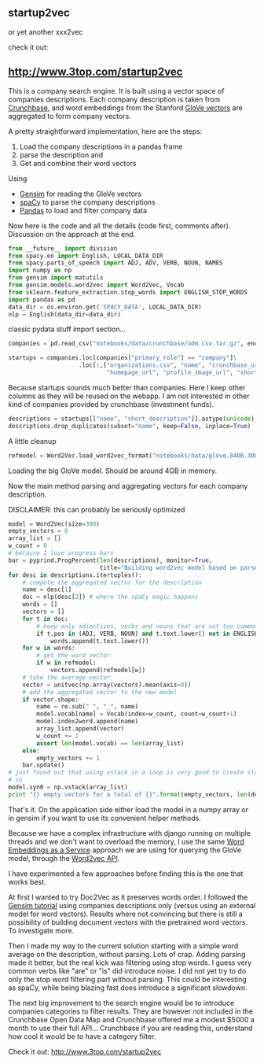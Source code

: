 
## startup2vec

or yet another xxx2vec

check it out: 
## http://www.3top.com/startup2vec

This is a company search engine. It is built using a vector space of companies descriptions. Each company description is taken from [Crunchbase](http://www.crunchbase.com), and word embeddings from the Stanford [GloVe vectors](http://nlp.stanford.edu/projects/glove/) are aggregated to form company vectors. 

A pretty straightforward implementation, here are the steps:
 1. Load the company descriptions in a pandas frame
 2. parse the description and
 3. Get and combine their word vectors

Using 
 * [Gensim](https://radimrehurek.com/gensim/) for reading the GloVe vectors
 * [spaCy](http://spacy.io) to parse the company descriptions
 * [Pandas](pandas.pydata.org/) to load and filter company data

Now here is the code and all the details (code first, comments after). Discussion on the approach at the end.


```python
from __future__ import division
from spacy.en import English, LOCAL_DATA_DIR
from spacy.parts_of_speech import ADJ, ADV, VERB, NOUN, NAMES
import numpy as np
from gensim import matutils
from gensim.models.word2vec import Word2Vec, Vocab
from sklearn.feature_extraction.stop_words import ENGLISH_STOP_WORDS
import pandas as pd
data_dir = os.environ.get('SPACY_DATA', LOCAL_DATA_DIR)
nlp = English(data_dir=data_dir)
```

classic pydata stuff import section...


```python
companies = pd.read_csv("notebooks/data/crunchbase/odm.csv.tar.gz", encoding='utf-8')
```


```python
startups = companies.loc[companies["primary_role"] == "company"]\
                    .loc[:,["organizations.csv", "name", "crunchbase_url",
                            "homepage_url", "profile_image_url", "short_description"]]
```

Because startups sounds much better than companies. Here I keep other columns as they will be reused on the webapp. I am not interested in other kind of companies provided by crunchbase (investment funds). 


```python
descriptions = startups[["name", "short_description"]].astype(unicode)
descriptions.drop_duplicates(subset="name", keep=False, inplace=True)
```

A little cleanup


```python
refmodel = Word2Vec.load_word2vec_format("notebooks/data/glove.840B.300d--modified.txt")
```

Loading the big GloVe model. Should be around 4GB in memory.

Now the main method parsing and aggregating vectors for each company description.

DISCLAIMER: this can probably be seriously optimized


```python
model = Word2Vec(size=300)
empty_vectors = 0
array_list = []
w_count = 0
# because I love progress bars
bar = pyprind.ProgPercent(len(descriptions), monitor=True, 
                          title="Building word2vec model based on parsed startups descriptions")
for desc in descriptions.itertuples():
    # compute the aggregated vector for the description
    name = desc[1]
    doc = nlp(desc[2]) # where the spaCy magic happens
    words = []
    vectors = []
    for t in doc:
        # keep only adjectives, verbs and nouns that are not too common
        if t.pos in (ADJ, VERB, NOUN) and t.text.lower() not in ENGLISH_STOP_WORDS:
            words.append(t.text.lower())
    for w in words:
        # get the word vector
        if w in refmodel:
            vectors.append(refmodel[w])
    # take the average vector
    vector = unitvec(np.array(vectors).mean(axis=0))
    # add the aggregated vector to the new model      
    if vector.shape:
        name = re.sub(" ", "_", name)
        model.vocab[name] = Vocab(index=w_count, count=w_count+1)
        model.index2word.append(name)
        array_list.append(vector)
        w_count += 1
        assert len(model.vocab) == len(array_list)
    else:
        empty_vectors += 1
    bar.update()
# just found out that using vstack in a loop is very good to create slow running programs
# so
model.syn0 = np.vstack(array_list)
print "{} empty vectors for a total of {}".format(empty_vectors, len(descriptions))
```

That's it. On the application side either load the model in a numpy array or in gensim if you want to use its convenient helper methods.

Because we have a complex infrastructure with django running on multiple threads and we don't want to overload the memory, I use the same [Word Embeddings as a Service](http://nbviewer.ipython.org/github/lechatpito/PyDataNYC2015/blob/master/Word%20embeddings%20as%20a%20service%20-%20PyData%20NYC%202015%20%20.ipynb) approach we are using for querying the GloVe model, through the [Word2vec API](https://github.com/3Top/word2vec-api/). 

I have experimented a few approaches before finding this is the one that works best. 

At first I wanted to try Doc2Vec as it preserves words order. I followed the [Gensim tutorial](https://github.com/piskvorky/gensim/blob/develop/docs/notebooks/doc2vec-IMDB.ipynb) using companies descriptions only (versus using an external model for word vectors). Results where not convincing but there is still a possibility of building document vectors with the pretrained word vectors. To investigate more. 

Then I made my way to the current solution starting with a simple word average on the description, without parsing. Lots of crap. Adding parsing made it better, but the real kick was filtering using stop words. I guess very common verbs like "are" or "is" did introduce noise. I did not yet try to do only the stop word filtering part without parsing. This could be interesting as spaCy, while being blazing fast does introduce a significant slowdown.

The next big improvement to the search engine would be to introduce companies categories to filter results. They are however not included in the Crunchbase Open Data Map and Crunchbase offered me a modest \$5000 a month to use their full API... Crunchbase if you are reading this, understand how cool it would be to have a category filter. 

Check it out: http://www.3top.com/startup2vec

